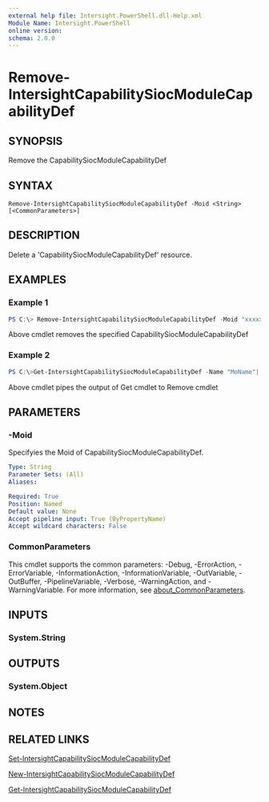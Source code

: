 ```yaml
---
external help file: Intersight.PowerShell.dll-Help.xml
Module Name: Intersight.PowerShell
online version:
schema: 2.0.0
---
```


# Remove-IntersightCapabilitySiocModuleCapabilityDef

## SYNOPSIS
Remove the CapabilitySiocModuleCapabilityDef

## SYNTAX

```
Remove-IntersightCapabilitySiocModuleCapabilityDef -Moid <String> [<CommonParameters>]
```

## DESCRIPTION
Delete a &apos;CapabilitySiocModuleCapabilityDef&apos; resource.

## EXAMPLES

### Example 1
```powershell
PS C:\> Remove-IntersightCapabilitySiocModuleCapabilityDef -Moid "xxxxxxxxxxxxxxxxxxxxxxxxxxx"
```
Above cmdlet removes the specified CapabilitySiocModuleCapabilityDef 

### Example 2
```powershell
PS C:\>Get-IntersightCapabilitySiocModuleCapabilityDef -Name "MoName"|  Remove-IntersightCapabilitySiocModuleCapabilityDef
```
Above cmdlet pipes the output of Get cmdlet to Remove cmdlet

## PARAMETERS

### -Moid
Specifyies the Moid of CapabilitySiocModuleCapabilityDef.

```yaml
Type: String
Parameter Sets: (All)
Aliases:

Required: True
Position: Named
Default value: None
Accept pipeline input: True (ByPropertyName)
Accept wildcard characters: False
```

### CommonParameters
This cmdlet supports the common parameters: -Debug, -ErrorAction, -ErrorVariable, -InformationAction, -InformationVariable, -OutVariable, -OutBuffer, -PipelineVariable, -Verbose, -WarningAction, and -WarningVariable. For more information, see [about_CommonParameters](http://go.microsoft.com/fwlink/?LinkID=113216).

## INPUTS

### System.String

## OUTPUTS

### System.Object
## NOTES

## RELATED LINKS

[Set-IntersightCapabilitySiocModuleCapabilityDef](./Set-IntersightCapabilitySiocModuleCapabilityDef.md)

[New-IntersightCapabilitySiocModuleCapabilityDef](./New-IntersightCapabilitySiocModuleCapabilityDef.md)

[Get-IntersightCapabilitySiocModuleCapabilityDef](./Get-IntersightCapabilitySiocModuleCapabilityDef.md)

